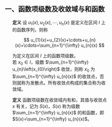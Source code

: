 <div style="float: left; width: 64%; padding: 1%;">

## 一、函数项级数及收敛域与和函数

<ul>

**定义** 设 $u_{1}(x), u_{2}(x), \cdots, u_{n}(x)$ 是定义在区间 $I$ 上的函数序列，则称

$$
u_{1}(x)+u_{2}(x)+\cdots+u_{n}(x)+\cdots=\sum_{n=1}^{\infty} u_{n}(x)
$$

为定义在区间 $I$ 上的函数项级数。  
若 $x_{0} \in I$，级数 $\sum_{n=1}^{\infty} u_{n}\left(x_{0}\right)$ 收敛，则称 $x_{0}$ 为 $\sum_{n=1}^{\infty} u_{n}(x)$ 的收敛点，否则就称为发散点。所有收敛点构成的集合称为收敛域。

**定义** 函数项级数在收敛域内有和，其值与收敛点 $x$ 有关，记为 $S(x)$，$S(x)$ 称为级数 $\sum_{n=1}^{\infty} u_{n}(x)$ 的和函数，即 $S(x)=\sum_{n=1}^{\infty} u_{n}(x)$。

</ul>
</div>
<div style="float: right; width: 26%; padding: 1%;">

</div>
<div style="clear: both;"></div>
